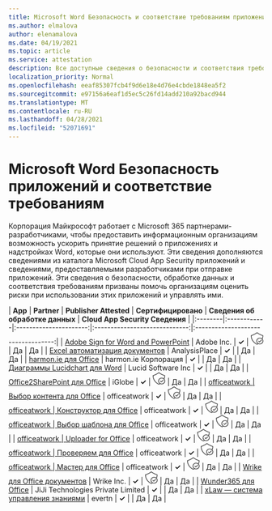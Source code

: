 ```yaml
---
title: Microsoft Word Безопасность и соответствие требованиям приложения — все приложения
ms.author: elmalova
author: elenamalova
ms.date: 04/19/2021
ms.topic: article
ms.service: attestation
description: Все доступные сведения о безопасности и соответствия требованиям для всех Microsoft Word приложений.
localization_priority: Normal
ms.openlocfilehash: eeaf85307fcb4f9d6e18e4d76e4cbde1848ea5f2
ms.sourcegitcommit: e97156a6eaf1d5ec5c26fd14add210a92bacd944
ms.translationtype: MT
ms.contentlocale: ru-RU
ms.lasthandoff: 04/28/2021
ms.locfileid: "52071691"
---
```

# <a name="microsoft-word-app-security-and-compliance"></a>Microsoft Word Безопасность приложений и соответствие требованиям

Корпорация Майкрософт работает с Microsoft 365 партнерами-разработчиками, чтобы предоставить информационным организациям возможность ускорить принятие решений о приложениях и надстройках Word, которые они используют. Эти сведения дополняются сведениями [](https://www.microsoft.com/en-us/enterprise-mobility-security/cloud-app-security) из каталога Microsoft Cloud App Security приложений и сведениями, предоставляемыми разработчиками при отправке приложений. Эти сведения о безопасности, обработке данных и соответствия требованиям призваны помочь организациям оценить риски при использовании этих приложений и управлять ими.

| **App** | **Partner** | **Publisher Attested** | **Сертифицировано** | **Сведения об обработке данных** | **Cloud App Security Сведения** |
|:--------|:------------|:----------------------:|:-----------------------------:|:----------------------------------:|
| [Adobe Sign for Word and PowerPoint](./adobe-inc-sign-for-word-and-powerpoint.md) | Adobe Inc. | **✓** | <img alt="Certified application badge" src="../media/certified-badge.png" height="25" width="25" /> | Да | Да |
| [Excel автоматизация документов](./analysisplace-excel-to-word-document-automation.md) | AnalysisPlace | **✓** |  | Да | Да |
| [harmon.ie для Office](./harmonie-corporation-for-office.md) | harmon.ie Корпорация | **✓** |  | Да | Да |
| [Диаграммы Lucidchart для Word](./lucid-software-inc-lucidchart-diagrams-for-word.md) | Lucid Software Inc | **✓** |  | Да | Да |
| [Office2SharePoint для Office](./iglobe-office2sharepoint-for-office.md) | iGlobe | **✓** | <img alt="Certified application badge" src="../media/certified-badge.png" height="25" width="25" /> | Да | Да |
| [officeatwork | Выбор контента для Office](./officeatwork-officeatworkcontent-chooser-for-office.md) | officeatwork | **✓** | <img alt="Certified application badge" src="../media/certified-badge.png" height="25" width="25" /> | Да | Да |
| [officeatwork | Конструктор для Office](./officeatwork-officeatworkdesigner-for-office.md) | officeatwork | **✓** | <img alt="Certified application badge" src="../media/certified-badge.png" height="25" width="25" /> | Да | Да |
| [officeatwork | Выбор шаблона для Office](./officeatwork-officeatworktemplate-chooser-for-office.md) | officeatwork | **✓** | <img alt="Certified application badge" src="../media/certified-badge.png" height="25" width="25" /> | Да | Да |
| [officeatwork | Uploader for Office](./officeatwork-officeatworkuploader-for-office.md) | officeatwork | **✓** | <img alt="Certified application badge" src="../media/certified-badge.png" height="25" width="25" /> | Да | Да |
| [officeatwork | Проверяем для Office](./officeatwork-officeatworkverifier-for-office.md) | officeatwork | **✓** | <img alt="Certified application badge" src="../media/certified-badge.png" height="25" width="25" /> | Да | Да |
| [officeatwork | Мастер для Office](./officeatwork-officeatworkwizard-for-office.md) | officeatwork | **✓** | <img alt="Certified application badge" src="../media/certified-badge.png" height="25" width="25" /> | Да | Да |
| [Wrike для Office документов](./wrike-inc-for-office-documents.md) | Wrike Inc. | **✓** | <img alt="Certified application badge" src="../media/certified-badge.png" height="25" width="25" /> | Да | Да |
| [Wunder365 для Office](./jiji-technologies-private-limited-wunder365-for-office.md) | JiJi Technologies Private Limited | **✓** |  | Да | Да |
| [xLaw — система управления знаниями](./evertn-xlaw-knowledge-management-system.md) | evertn | **✓** |  | Да | Да |
